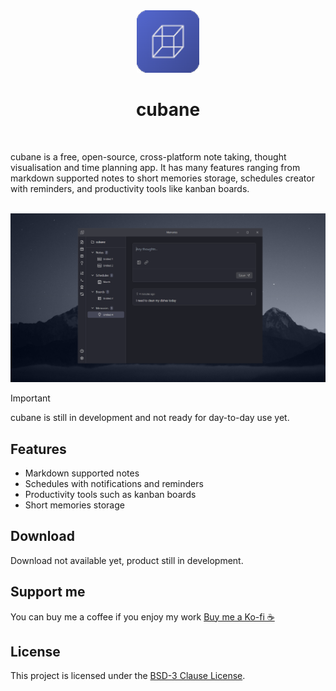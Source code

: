 <div align="center">
    <img alt="cubane logo" width="100" src="https://github.com/Bamboooz/cubane/blob/main/src/assets/icon.png?raw=true" />
</div>

<div align="center">
    <h1>cubane</h1>
</div>

<br />

cubane is a free, open-source, cross-platform note taking, thought visualisation and time planning app. It has many features ranging from markdown supported notes to short memories storage, schedules creator with reminders, and productivity tools like kanban boards.

<br />

<img alt="project preview" src="https://github.com/Bamboooz/cubane/blob/main/src/assets/preview.png?raw=true" />

<br />

> [!IMPORTANT]
> cubane is still in development and not ready for day-to-day use yet.

## Features

- Markdown supported notes
- Schedules with notifications and reminders
- Productivity tools such as kanban boards
- Short memories storage

## Download

Download not available yet, product still in development.

## Support me
You can buy me a coffee if you enjoy my work [Buy me a Ko-fi ☕](https://ko-fi.com/Bamboooz#paypalModal)

## License

This project is licensed under the [BSD-3 Clause License](https://opensource.org/license/bsd-3-clause/).
